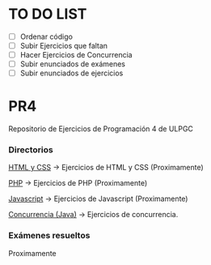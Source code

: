 # TO DO LIST
- [ ] Ordenar código
- [ ] Subir Ejercicios que faltan
- [ ] Hacer Ejercicios de Concurrencia
- [ ] Subir enunciados de exámenes
- [ ] Subir enunciados de ejercicios

# PR4
Repositorio de Ejercicios de Programación 4 de ULPGC
### Directorios
[HTML y CSS]() -> Ejercicios de HTML y CSS (Proximamente)

[PHP]() -> Ejercicios de PHP (Proximamente)

[Javascript]() -> Ejercicios de Javascript (Proximamente)

[Concurrencia (Java)](https://github.com/Cyre/PR4/tree/master/FileProcessor/src/Concurrency/TextProcessor) -> Ejercicios de concurrencia.


### Exámenes resueltos
Proximamente
